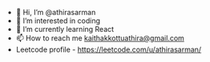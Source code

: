 - 👋 Hi, I’m @athirasarman
- 👀 I’m interested in coding
- 🌱 I’m currently learning React
- 📫 How to reach me kaithakkottuathira@gmail.com
- Leetcode profile - https://leetcode.com/u/athirasarman/

<!---
athirasarman/athirasarman is a ✨ special ✨ repository because its `README.md` (this file) appears on your GitHub profile.
You can click the Preview link to take a look at your changes.
--->
